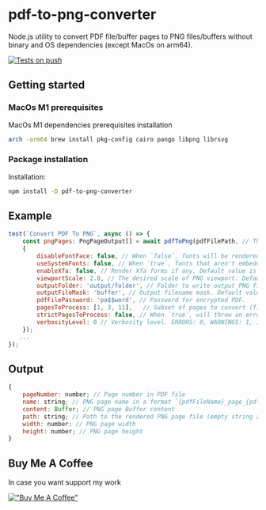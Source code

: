 # pdf-to-png-converter

Node.js utility to convert PDF file/buffer pages to PNG files/buffers without binary and OS dependencies (except MacOs on arm64).

[![Tests on push](https://github.com/dichovsky/pdf-to-png-converter/actions/workflows/test.yml/badge.svg?branch=main)](https://github.com/dichovsky/pdf-to-png-converter/actions/workflows/test.yml)

## Getting started

### MacOs M1 prerequisites

MacOs M1 dependencies prerequisites installation

```bash
arch -arm64 brew install pkg-config cairo pango libpng librsvg
```

### Package installation

Installation:

```sh
npm install -D pdf-to-png-converter
```

## Example

```javascript
test(`Convert PDF To PNG`, async () => {
    const pngPages: PngPageOutput[] = await pdfToPng(pdfFilePath, // The function accepts PDF file path or a Buffer
    {
        disableFontFace: false, // When `false`, fonts will be rendered using a built-in font renderer that constructs the glyphs with primitive path commands. Default value is true.
        useSystemFonts: false, // When `true`, fonts that aren't embedded in the PDF document will fallback to a system font. Default value is false.
        enableXfa: false, // Render Xfa forms if any. Default value is false.
        viewportScale: 2.0, // The desired scale of PNG viewport. Default value is 1.0.
        outputFolder: 'output/folder', // Folder to write output PNG files. If not specified, PNG output will be available only as a Buffer content, without saving to a file.
        outputFileMask: 'buffer', // Output filename mask. Default value is 'buffer'.
        pdfFilePassword: 'pa$$word', // Password for encrypted PDF.
        pagesToProcess: [1, 3, 11],   // Subset of pages to convert (first page = 1), other pages will be skipped if specified.
        strictPagesToProcess: false, // When `true`, will throw an error if specified page number in pagesToProcess is invalid, otherwise will skip invalid page. Default value is false.
        verbosityLevel: 0 // Verbosity level. ERRORS: 0, WARNINGS: 1, INFOS: 5. Default value is 0.
    });
   ...
});
```

## Output

```javascript
{
    pageNumber: number; // Page number in PDF file
    name: string; // PNG page name in a format `{pdfFileName}_page_{pdfPageNumber}.png`
    content: Buffer; // PNG page Buffer content
    path: string; // Path to the rendered PNG page file (empty string and if outputFilesFolder is not provided)
    width: number; // PNG page width
    height: number; // PNG page height
}
```

## Buy Me A Coffee

In case you want support my work

[!["Buy Me A Coffee"](https://www.buymeacoffee.com/assets/img/custom_images/orange_img.png)](https://buymeacoffee.com/dichovsky)
